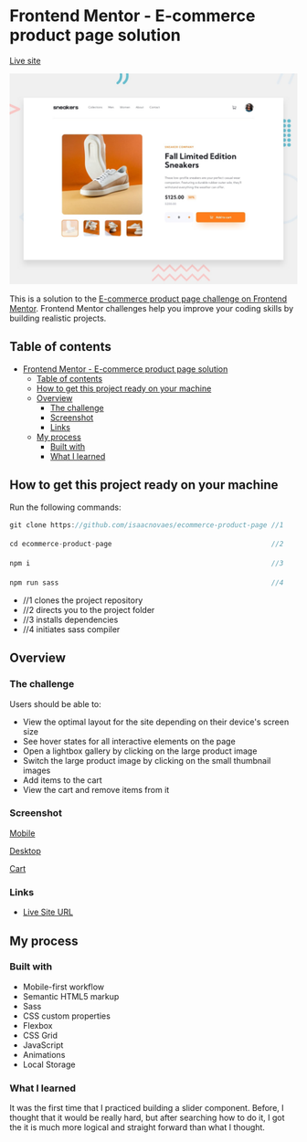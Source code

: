 # Frontend Mentor - E-commerce product page solution

[Live site](https://first-e-commerce-product-page-isaac.netlify.app/)

![Project Preview](design/desktop-preview.jpg)

This is a solution to the [E-commerce product page challenge on Frontend Mentor](https://www.frontendmentor.io/challenges/ecommerce-product-page-UPsZ9MJp6). Frontend Mentor challenges help you improve your coding skills by building realistic projects.

## Table of contents

- [Frontend Mentor - E-commerce product page solution](#frontend-mentor---e-commerce-product-page-solution)
  - [Table of contents](#table-of-contents)
  - [How to get this project ready on your machine](#how-to-get-this-project-ready-on-your-machine)
  - [Overview](#overview)
    - [The challenge](#the-challenge)
    - [Screenshot](#screenshot)
    - [Links](#links)
  - [My process](#my-process)
    - [Built with](#built-with)
    - [What I learned](#what-i-learned)

## How to get this project ready on your machine

Run the following commands:

```js
git clone https://github.com/isaacnovaes/ecommerce-product-page //1

cd ecommerce-product-page                                       //2

npm i                                                           //3

npm run sass                                                    //4
```

- //1 clones the project repository
- //2 directs you to the project folder
- //3 installs dependencies
- //4 initiates sass compiler
  
## Overview

### The challenge

Users should be able to:

- View the optimal layout for the site depending on their device's screen size
- See hover states for all interactive elements on the page
- Open a lightbox gallery by clicking on the large product image
- Switch the large product image by clicking on the small thumbnail images
- Add items to the cart
- View the cart and remove items from it

### Screenshot

[Mobile](design/mobile-design.jpg)

[Desktop](design/desktop-design.jpg)

[Cart](design/active-states-basket-filled.jpg)

### Links

- [Live Site URL](https://first-e-commerce-product-page-isaac.netlify.app/)

## My process

### Built with

- Mobile-first workflow
- Semantic HTML5 markup
- Sass
- CSS custom properties
- Flexbox
- CSS Grid
- JavaScript
- Animations
- Local Storage

### What I learned

It was the first time that I practiced building a slider component. Before, I thought that it would be really hard, but after searching how to do it, I got the it is much more logical and straight forward than what I thought.
